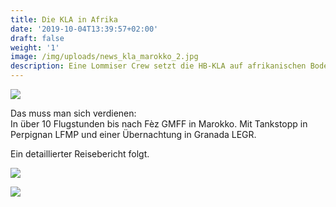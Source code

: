 ```yaml
---
title: Die KLA in Afrika
date: '2019-10-04T13:39:57+02:00'
draft: false
weight: '1'
image: /img/uploads/news_kla_marokko_2.jpg
description: Eine Lommiser Crew setzt die HB-KLA auf afrikanischen Boden.
---
```

![](/img/uploads/news_kla_marokko.jpg)

Das muss man sich verdienen:\
In über 10 Flugstunden bis nach Fèz GMFF in Marokko. Mit Tankstopp in Perpignan LFMP und einer Übernachtung in Granada LEGR.

Ein detaillierter Reisebericht folgt.

![](/img/uploads/news_kla_marokko_3.jpg)

![](/img/uploads/news_kla_marokko_4.jpg)
